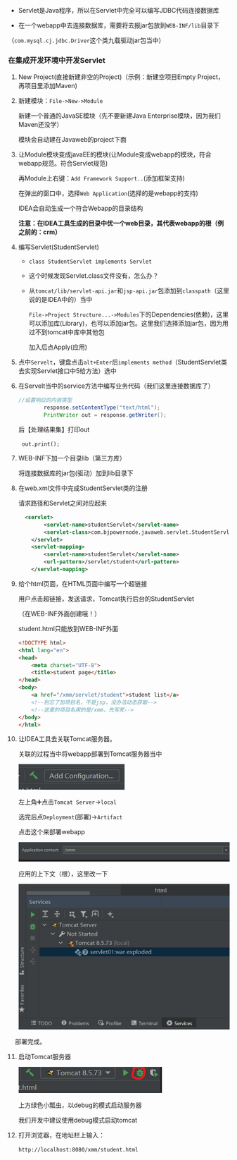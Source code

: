 - Servlet是Java程序，所以在Servlet中完全可以编写JDBC代码连接数据库

- 在一个webapp中去连接数据库，需要将去报jar包放到`WEB-INF/lib`目录下

（`com.mysql.cj.jdbc.Driver`这个类九载驱动jar包当中）

### 在集成开发环境中开发Servlet

1. New Project(直接新建非空的Project)（示例：新建空项目Empty Project，再项目里添加Maven)

2. 新建模块：`File->New->Module`
   
   新建一个普通的JavaSE模块（先不要新建Java Enterprise模块，因为我们Maven还没学）
   
   模块会自动建在Javaweb的project下面

3. 让Module模块变成javaEE的模块(让Module变成webapp的模块，符合webapp规范。符合Servlet规范)
   
   再Module上右键：`Add Framework Support..`(添加框架支持)
   
   在弹出的窗口中，选择`Web Application`(选择的是webapp的支持)
   
   IDEA会自动生成一个符合Webapp的目录结构
   
   **注意：在IDEA工具生成的目录中优一个web目录，其代表webapp的根（例之前的：crm）**

4. 编写Servlet(StudentServlet)
   
   - `class StudentServlet implements Servlet`
   
   - 这个时候发现Servlet.class文件没有，怎么办？
   
   - 从`tomcat/lib/servlet-api.jar`和`jsp-api.jar`包添加到`classpath`（这里说的是IDEA中的）当中
     
     `File->Project Structure...->Modules`下的Dependencies(依赖)，这里可以添加库(Library)，也可以添加jar包。这里我们选择添加jar包，因为用过不到tomcat中库中其他包
     
     加入后点Apply(应用)

5. 点中`Servelt`，键盘点击`alt+Enter`后`implements method`（StudentServlet类去实现Servlet接口中5给方法）选中

6. 在Servelt当中的service方法中编写业务代码（我们这里连接数据库了）
   
   ```java
   //设置响应的内容类型
           response.setContentType("text/html");
           PrintWriter out = response.getWriter();
   ```
   
   后【处理结果集】打印out

        `out.print();`

7. WEB-INF下加一个目录lib（第三方库）
   
   将连接数据库的jar包(驱动）加到lib目录下

8. 在web.xml文件中完成StudentServlet类的注册
   
   请求路径和Servlet之间对应起来
   
   ```xml
     <servlet>
           <servlet-name>studentServlet</servlet-name>
           <servlet-class>com.bjpowernode.javaweb.servlet.StudentServlet</servlet-class>
       </servlet>
       <servlet-mapping>
           <servlet-name>studentServlet</servlet-name>
           <url-pattern>/servlet/student</url-pattern>
       </servlet-mapping>
   ```

9. 给个html页面，在HTML页面中编写一个超链接
   
   用户点击超链接，发送请求，Tomcat执行后台的StudentServlet
   
   （在WEB-INF外面创建哦！）
   
   student.html只能放到WEB-INF外面
   
   ```html
   <!DOCTYPE html>
   <html lang="en">
   <head>
       <meta charset="UTF-8">
       <title>student page</title>
   </head>
   <body>
       <a href="/xmm/servlet/student">student list</a>
       <!--别忘了加项目名，不是jsp，没办法动态获取-->
       <!--这里的项目名用的是/xmm，先写死-->
   </body>
   </html>
   ```

10. 让IDEA工具去关联Tomcat服务器。
    
    关联的过程当中将webapp部署到Tomcat服务器当中
    
    ![ApplicationFrameHost_QiVTrOPnoK.png](https://raw.githubusercontent.com/Fanyup/cloudimg/master/img/ApplicationFrameHost_QiVTrOPnoK.png)
    
    左上角➕点击`Tomcat Server`->`local`
    
    选完后点`Deployment`(部署)->`Artifact`
    
    点击这个来部署webapp
    
    ![ApplicationFrameHost_845Greda8g.png](https://raw.githubusercontent.com/Fanyup/cloudimg/master/img/ApplicationFrameHost_845Greda8g.png)
    
    应用的上下文（根），这里改一下
    
    ![ApplicationFrameHost_PZHDK2VPQf.png](https://raw.githubusercontent.com/Fanyup/cloudimg/master/img/ApplicationFrameHost_PZHDK2VPQf.png)

    部署完成。

11. 启动Tomcat服务器
    
    ![ApplicationFrameHost_dSo8vkNrYE.png](https://raw.githubusercontent.com/Fanyup/cloudimg/master/img/ApplicationFrameHost_dSo8vkNrYE.png)
    
    上方绿色小瓢虫，以debug的模式启动服务器
    
    我们开发中建议使用debug模式启动tomcat

12. 打开浏览器，在地址栏上输入：
    
    `http://localhost:8080/xmm/student.html`
